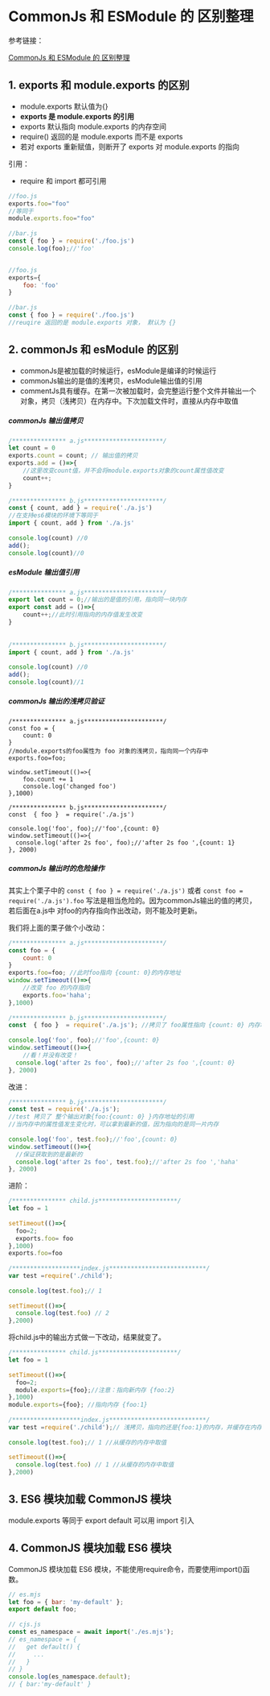 # CommonJs 和 ESModule 的 区别整理

参考链接：

[CommonJs 和 ESModule 的 区别整理](https://blog.csdn.net/weixin_34406796/article/details/91374453)

## 1. exports 和 module.exports 的区别

- module.exports 默认值为{}
- **exports 是 module.exports 的引用**
- exports 默认指向 module.exports 的内存空间
- require() 返回的是 module.exports 而不是 exports
- 若对 exports 重新赋值，则断开了 exports 对 module.exports 的指向

引用：

- require 和 import 都可引用

```js
//foo.js
exports.foo="foo"
//等同于
module.exports.foo="foo"
 
//bar.js
const { foo } = require('./foo.js')
console.log(foo);//'foo'
```

```js

//foo.js
exports={
    foo: 'foo'
}
 
//bar.js
const { foo } = require('./foo.js')
//reuqire 返回的是 module.exports 对象， 默认为 {}

```

## 2. commonJs 和 esModule 的区别

- commonJs是被加载的时候运行，esModule是编译的时候运行
- commonJs输出的是值的浅拷贝，esModule输出值的引用
- commentJs具有缓存。在第一次被加载时，会完整运行整个文件并输出一个对象，拷贝（浅拷贝）在内存中。下次加载文件时，直接从内存中取值

##### commonJs 输出值拷贝

```js
/*************** a.js**********************/
let count = 0
exports.count = count; // 输出值的拷贝
exports.add = ()=>{
    //这里改变count值，并不会将module.exports对象的count属性值改变
    count++;
}
 
/*************** b.js**********************/
const { count, add } = require('./a.js')
//在支持es6模块的环境下等同于
import { count, add } from './a.js'
 
console.log(count) //0
add();
console.log(count)//0
```

##### esModule 输出值引用

```js
/*************** a.js**********************/
export let count = 0;//输出的是值的引用，指向同一块内存
export const add = ()=>{
    count++;//此时引用指向的内存值发生改变
}
 
 
/*************** b.js**********************/
import { count, add } from './a.js'
 
console.log(count) //0
add();
console.log(count)//1
```

##### commonJs 输出的浅拷贝验证

```
/*************** a.js**********************/
const foo = {
	count: 0
}
//module.exports的foo属性为 foo 对象的浅拷贝，指向同一个内存中
exports.foo=foo;
 
window.setTimeout(()=>{
	foo.count += 1
	console.log('changed foo')
},1000)
 
/*************** b.js**********************/
const  { foo }  = require('./a.js')
 
console.log('foo', foo);//'foo',{count: 0}
window.setTimeout(()=>{
  console.log('after 2s foo', foo);//'after 2s foo ',{count: 1}
}, 2000)
```

##### commonJs 输出时的危险操作

其实上个栗子中的 `const { foo } = require('./a.js')` 或者 `const foo = require('./a.js').foo` 写法是相当危险的。因为commonJs输出的值的拷贝，若后面在a.js中 对foo的内存指向作出改动，则不能及时更新。

我们将上面的栗子做个小改动：

```js
/*************** a.js**********************/
const foo = {
	count: 0
}
exports.foo=foo; //此时foo指向 {count: 0}的内存地址
window.setTimeout(()=>{
    //改变 foo 的内存指向
	exports.foo='haha';
},1000)
 
/*************** b.js**********************/
const  { foo }  = require('./a.js'); //拷贝了 foo属性指向 {count: 0} 内存地址的引用
 
console.log('foo', foo);//'foo',{count: 0}
window.setTimeout(()=>{
    //看！并没有改变！
  console.log('after 2s foo', foo);//'after 2s foo ',{count: 0}
}, 2000)
```

改进：

```js
/*************** b.js**********************/
const test = require('./a.js'); 
//test 拷贝了 整个输出对象{foo:{count: 0} }内存地址的引用
//当内存中的属性值发生变化时，可以拿到最新的值，因为指向的是同一片内存
 
console.log('foo', test.foo);//'foo',{count: 0}
window.setTimeout(()=>{
  //保证获取到的是最新的
  console.log('after 2s foo', test.foo);//'after 2s foo ','haha'
}, 2000)
```

进阶：

```js
/*************** child.js**********************/
let foo = 1
 
setTimeout(()=>{
  foo=2;
  exports.foo= foo
},1000)
exports.foo=foo
 
/*******************index.js***************************/
var test =require('./child');
 
console.log(test.foo);// 1
 
setTimeout(()=>{
  console.log(test.foo) // 2
},2000)
```

将child.js中的输出方式做一下改动，结果就变了。

```js
/*************** child.js**********************/
let foo = 1
 
setTimeout(()=>{
  foo=2;
  module.exports={foo};//注意：指向新内存 {foo:2}
},1000)
module.exports={foo}; //指向内存 {foo:1}
 
/*******************index.js***************************/
var test =require('./child');// 浅拷贝，指向的还是{foo:1}的内存，并缓存在内存中
 
console.log(test.foo);// 1 //从缓存的内存中取值
 
setTimeout(()=>{
  console.log(test.foo) // 1 //从缓存的内存中取值
},2000)
```

## 3. ES6 模块加载 CommonJS 模块

module.exports 等同于 export default 可以用 import 引入

## 4. CommonJS 模块加载 ES6 模块

CommonJS 模块加载 ES6 模块，不能使用require命令，而要使用import()函数。

```js
// es.mjs
let foo = { bar: 'my-default' };
export default foo;
 
// cjs.js
const es_namespace = await import('./es.mjs');
// es_namespace = {
//   get default() {
//     ...
//   }
// }
console.log(es_namespace.default);
// { bar:'my-default' }
```

